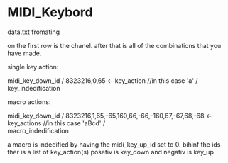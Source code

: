 # MIDI_Keybord

data.txt fromating

on the first row is the chanel. after that is all of the combinations that you have made.


single key action:

midi_key_down_id
  \/
8323216,0,65 <- key_action   //in this case 'a'
	/\
 key_indedification




macro actions:

midi_key_down_id
  \/
8323216,1,65,-65,160,66,-66,-160,67,-67,68,-68 <- key_actions   //in this case 'aBcd'
        /\
  macro_indedification

a macro is indedified by having the midi_key_up_id set to 0.
bihinf the ids ther is a list of key_action(s) posetiv is key_down and negativ is key_up